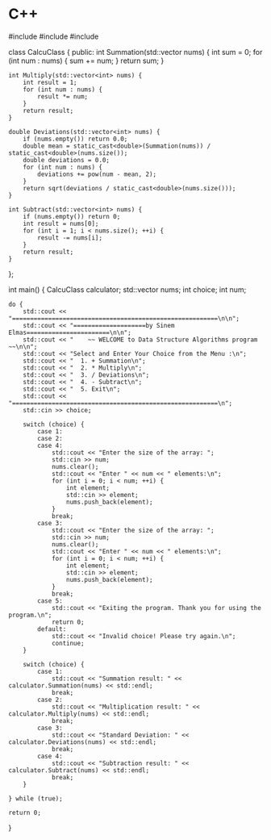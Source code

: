 # C++
#include <iostream>
#include <vector>
#include <cmath>

class CalcuClass {
public:
    int Summation(std::vector<int> nums) {
        int sum = 0;
        for (int num : nums) {
            sum += num;
        }
        return sum;
    }

    int Multiply(std::vector<int> nums) {
        int result = 1;
        for (int num : nums) {
            result *= num;
        }
        return result;
    }

    double Deviations(std::vector<int> nums) {
        if (nums.empty()) return 0.0;
        double mean = static_cast<double>(Summation(nums)) / static_cast<double>(nums.size());
        double deviations = 0.0;
        for (int num : nums) {
            deviations += pow(num - mean, 2);
        }
        return sqrt(deviations / static_cast<double>(nums.size()));
    }

    int Subtract(std::vector<int> nums) {
        if (nums.empty()) return 0;
        int result = nums[0];
        for (int i = 1; i < nums.size(); ++i) {
            result -= nums[i];
        }
        return result;
    }
};

int main() {
    CalcuClass calculator;
    std::vector<int> nums;
    int choice;
    int num;

    do {
        std::cout << "=========================================================\n\n";
        std::cout << "====================by Sinem Elmas=======================\n\n";
        std::cout << "    ~~ WELCOME to Data Structure Algorithms program ~~\n\n";
        std::cout << "Select and Enter Your Choice from the Menu :\n";
        std::cout << "  1. + Summation\n";
        std::cout << "  2. * Multiply\n";
        std::cout << "  3. / Deviations\n";
        std::cout << "  4. - Subtract\n";
        std::cout << "  5. Exit\n";
        std::cout << "=========================================================\n";
        std::cin >> choice;

        switch (choice) {
            case 1:
            case 2:
            case 4:
                std::cout << "Enter the size of the array: ";
                std::cin >> num;
                nums.clear();
                std::cout << "Enter " << num << " elements:\n";
                for (int i = 0; i < num; ++i) {
                    int element;
                    std::cin >> element;
                    nums.push_back(element);
                }
                break;
            case 3:
                std::cout << "Enter the size of the array: ";
                std::cin >> num;
                nums.clear();
                std::cout << "Enter " << num << " elements:\n";
                for (int i = 0; i < num; ++i) {
                    int element;
                    std::cin >> element;
                    nums.push_back(element);
                }
                break;
            case 5:
                std::cout << "Exiting the program. Thank you for using the program.\n";
                return 0;
            default:
                std::cout << "Invalid choice! Please try again.\n";
                continue;
        }

        switch (choice) {
            case 1:
                std::cout << "Summation result: " << calculator.Summation(nums) << std::endl;
                break;
            case 2:
                std::cout << "Multiplication result: " << calculator.Multiply(nums) << std::endl;
                break;
            case 3:
                std::cout << "Standard Deviation: " << calculator.Deviations(nums) << std::endl;
                break;
            case 4:
                std::cout << "Subtraction result: " << calculator.Subtract(nums) << std::endl;
                break;
        }

    } while (true);

    return 0;
}
